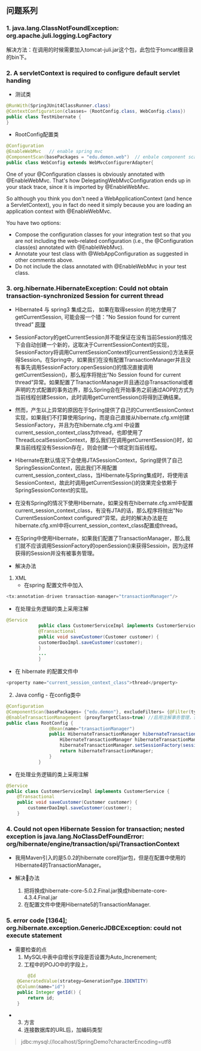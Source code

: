 ## 问题系列

### 1. java.lang.ClassNotFoundException: org.apache.juli.logging.LogFactory
解决方法：在调用的时候需要加入tomcat-juli.jar这个包，此包位于tomcat根目录的bin下。

### 2. A servletContext is required to configure default servlet handing
- 测试类
```java 
@RunWith(SpringJUnit4ClassRunner.class)
@ContextConfiguration(classes= {RootConfig.class, WebConfig.class}) 
public class TestHibernate {
}
```
- RootConfig配置类
```java
@Configuration
@EnableWebMvc	// enable spring mvc
@ComponentScan(basePackages = "edu.demon.web")	// enbale component scan
public class WebConfig extends WebMvcConfigurerAdapter{
```

One of your @Configuration classes is obviously annotated with @EnableWebMvc. That's how DelegatingWebMvcConfiguration ends up in your stack trace, since it is imported by @EnableWebMvc.

So although you think you don't need a WebApplicationContext (and hence a ServletContext), you in fact do need it simply because you are loading an application context with @EnableWebMvc.

You have two options:

- Compose the configuration classes for your integration test so that you are not including the web-related configuration (i.e., the @Configuration class(es) annotated with @EnableWebMvc).
- Annotate your test class with @WebAppConfiguration as suggested in other comments above.
- Do not include the class annotated with @EnableWebMvc in your test class.

### 3. org.hibernate.HibernateException: Could not obtain transaction-synchronized Session for current thread

- Hibernate4 与 spring3 集成之后， 如果在取得session 的地方使用了getCurrentSession, 可能会报一个错：“No Session found for current thread”
[原理](https://www.cnblogs.com/chyu/p/4817291.html)

- SessionFactory的getCurrentSession并不能保证在没有当前Session的情况下会自动创建一个新的，这取决于CurrentSessionContext的实现，SessionFactory将调用CurrentSessionContext的currentSession()方法来获得Session。在Spring中，如果我们在没有配置TransactionManager并且没有事先调用SessionFactory.openSession()的情况直接调用getCurrentSession()，那么程序将抛出“No Session found for current thread”异常。如果配置了TranactionManager并且通过@Transactional或者声明的方式配置的事务边界，那么Spring会在开始事务之前通过AOP的方式为当前线程创建Session，此时调用getCurrentSession()将得到正确结果。

- 然而，产生以上异常的原因在于Spring提供了自己的CurrentSessionContext实现，如果我们不打算使用Spring，而是自己直接从hibernate.cfg.xml创建SessionFactory，并且为在hibernate.cfg.xml
中设置current_session_context_class为thread，也即使用了ThreadLocalSessionContext，那么我们在调用getCurrentSession()时，如果当前线程没有Session存在，则会创建一个绑定到当前线程。

- Hibernate在默认情况下会使用JTASessionContext，Spring提供了自己SpringSessionContext，因此我们不用配置current_session_context_class，当Hibernate与Spring集成时，将使用该SessionContext，故此时调用getCurrentSession()的效果完全依赖于SpringSessionContext的实现。

- 在没有Spring的情况下使用Hibernate，如果没有在hibernate.cfg.xml中配置current_session_context_class，有没有JTA的话，那么程序将抛出"No CurrentSessionContext configured!"异常。此时的解决办法是在hibernate.cfg.xml中将current_session_context_class配置成thread。

- 在Spring中使用Hibernate，如果我们配置了TransactionManager，那么我们就不应该调用SessionFactory的openSession()来获得Sessioin，因为这样获得的Session并没有被事务管理。

- 解决办法
1. XML
    - 在spring 配置文件中加入
```java 
<tx:annotation-driven transaction-manager="transactionManager"/>
```
- 在处理业务逻辑的类上采用注解
```java
@Service
            public class CustomerServiceImpl implements CustomerService {  
            @Transactional
            public void saveCustomer(Customer customer) {
            customerDaoImpl.saveCustomer(customer);
            }
            ...
            }
```
- 在 hibernate 的配置文件中
```java
<property name="current_session_context_class">thread</property>
```
    
2. Java config
        - 在config类中
```java 
@Configuration
@ComponentScan(basePackages= {"edu.demon"}, excludeFilters= {@Filter(type=FilterType.ANNOTATION, value = EnableWebMvc.class)})
@EnableTransactionManagement (proxyTargetClass=true) //启用注解事务管理，使用CGLib代理
public class RootConfig {
                @Bean(name="transactionManager")
	            public HibernateTransactionManager hibernateTransactionManager() {
		            HibernateTransactionManager hibernateTransactionManager = new HibernateTransactionManager();
		            hibernateTransactionManager.setSessionFactory(sessionFactory().getObject());
		            return hibernateTransactionManager;
	            }
            }
```
- 在处理业务逻辑的类上采用注解
```java
@Service
public class CustomerServiceImpl implements CustomerService {  
    @Transactional
    public void saveCustomer(Customer customer) {
        customerDaoImpl.saveCustomer(customer);
    }
```

### 4. Could not open Hibernate Session for transaction; nested exception is java.lang.NoClassDefFoundError: org/hibernate/engine/transaction/spi/TransactionContext
- 我用Maven引入的是5.0.2的hibernate core的jar包，但是在配置中使用的Hibernate4的TransactionManager。

- 解决办法
    1. 把将换成hibernate-core-5.0.2.Final.jar换成hibernate-core-4.3.4.Final.jar
    2. 在配置文件中使用Hibernate5的TransactionManager.


### 5. error code [1364]; org.hibernate.exception.GenericJDBCException: could not execute statement
- 需要检查的点
    1. MySQL中表中自增长字段是否设置为Auto_Increnement;
    2. 工程中的POJO中的字段上，
```java
    	@Id
	@GeneratedValue(strategy=GenerationType.IDENTITY)
	@Column(name="id")
	public Integer getId() {
		return id;
    }
```
    
- 
    3. 方言
    4. 连接数据库的URL后，加编码类型
> jdbc:mysql://localhost/SpringDemo?characterEncoding=utf8
